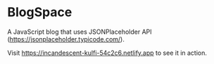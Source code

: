 # BlogSpace

A JavaScript blog that uses JSONPlaceholder API (https://jsonplaceholder.typicode.com/).

Visit https://incandescent-kulfi-54c2c6.netlify.app to see it in action.
